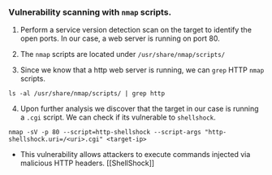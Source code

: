 ### Vulnerability scanning with `nmap` scripts.

1. Perform a service version detection scan on the target to identify the open ports. In our case, a web server is running on port 80.

2. The `nmap` scripts are located under `/usr/share/nmap/scripts/`

3. Since we know that a http web server is running, we can `grep` HTTP `nmap` scripts.
```
ls -al /usr/share/nmap/scripts/ | grep http
```

4. Upon further analysis we discover that the target in our case is running a `.cgi` script. We can check if its vulnerable to `shellshock`.
```
nmap -sV -p 80 --script=http-shellshock --script-args "http-shellshock.uri=/<uri>.cgi" <target-ip>
```
- This vulnerability allows attackers to execute commands injected via malicious HTTP headers. [[ShellShock]]